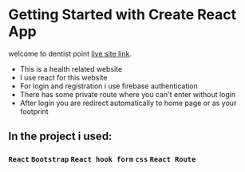# Getting Started with Create React App

welcome to dentist point [live site link](https://dental-point-5291d.web.app/).
- This is a health related website
- I use react for this website
- For login and registration i use firebase authentication
- There has some private route where you can't enter without login
- After login you are redirect automatically to home page or as your footprint

## In the project i used:

### `React` `Bootstrap` `React hook form` `css` `React Route`